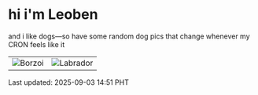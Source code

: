 # hi i'm Leoben

and i like dogs—so have some random dog pics that change whenever my CRON feels like it

|  |  |
|--------|----------|
| ![Borzoi](https://random-dog-vercel.vercel.app/api/random-borzoi?v=1756882305) | ![Labrador](https://random-dog-vercel.vercel.app/api/random-labrador?v=1756882305) |

Last updated: 2025-09-03 14:51 PHT
